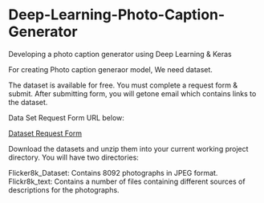 # Deep-Learning-Photo-Caption-Generator
Developing a photo caption generator using Deep Learning &amp; Keras


For creating Photo caption generaor model, We need dataset.  


The dataset is available for free. You must complete a request form & submit. After submitting form, you will getone email which contains links to the dataset. 

Data Set Request Form URL below:

[Dataset Request Form](https://illinois.edu/fb/sec/1713398)

Download the datasets and unzip them into your current working project directory. You will have two directories:

  Flicker8k_Dataset: Contains 8092 photographs in JPEG format.
  Flickr8k_text: Contains a number of files containing different sources of descriptions for the photographs.
  
 
